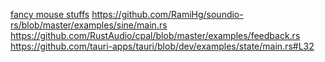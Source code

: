 [fancy mouse stuffs](https://stackoverflow.com/questions/3087975/how-to-change-the-cursor-into-a-hand-when-a-user-hovers-over-a-list-item)
https://github.com/RamiHg/soundio-rs/blob/master/examples/sine/main.rs
https://github.com/RustAudio/cpal/blob/master/examples/feedback.rs
https://github.com/tauri-apps/tauri/blob/dev/examples/state/main.rs#L32
